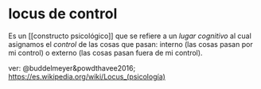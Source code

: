 # locus de control
Es un [[constructo psicológico]] que se refiere a un *lugar cognitivo* al cual asignamos el *control* de las cosas que pasan: interno (las cosas pasan por mi control) o externo (las cosas pasan fuera de mi control).

ver: @buddelmeyer&powdthavee2016; https://es.wikipedia.org/wiki/Locus_(psicología)
